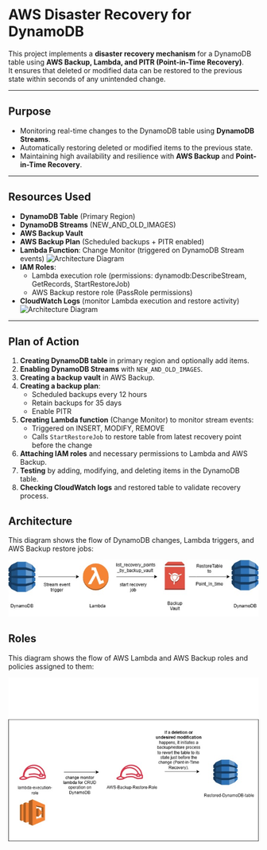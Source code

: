 #  AWS Disaster Recovery for DynamoDB

This project implements a **disaster recovery mechanism** for a DynamoDB table using **AWS Backup, Lambda, and PITR (Point-in-Time Recovery)**.  
It ensures that deleted or modified data can be restored to the previous state within seconds of any unintended change.

---

## Purpose

- Monitoring real-time changes to the DynamoDB table using **DynamoDB Streams**.
- Automatically restoring deleted or modified items to the previous state.
- Maintaining high availability and resilience with **AWS Backup** and **Point-in-Time Recovery**.

---

##  Resources Used

- **DynamoDB Table** (Primary Region)
- **DynamoDB Streams** (NEW_AND_OLD_IMAGES)
- **AWS Backup Vault**
- **AWS Backup Plan** (Scheduled backups + PITR enabled)
- **Lambda Function**: Change Monitor (triggered on DynamoDB Stream events)
![Architecture Diagram](Disaster-Recovery-AWS/lambda-architecture.jpg)
- **IAM Roles**:
  - Lambda execution role (permissions: dynamodb:DescribeStream, GetRecords, StartRestoreJob)
  - AWS Backup restore role (PassRole permissions)
- **CloudWatch Logs** (monitor Lambda execution and restore activity)
![Architecture Diagram](Disaster-Recovery-AWS/cli-tail-logs-dbstream.png.jpg)

---

##  Plan of Action

1. **Creating DynamoDB table** in primary region and optionally add items.
2. **Enabling DynamoDB Streams** with `NEW_AND_OLD_IMAGES`.
3. **Creating a backup vault** in AWS Backup.
4. **Creating a backup plan**:
   - Scheduled backups every 12 hours
   - Retain backups for 35 days
   - Enable PITR
5. **Creating Lambda function** (Change Monitor) to monitor stream events:
   - Triggered on INSERT, MODIFY, REMOVE
   - Calls `StartRestoreJob` to restore table from latest recovery point before the change
6. **Attaching IAM roles** and necessary permissions to Lambda and AWS Backup.
7. **Testing** by adding, modifying, and deleting items in the DynamoDB table.
8. **Checking CloudWatch logs** and restored table to validate recovery process.


## Architecture

This diagram shows the flow of DynamoDB changes, Lambda triggers, and AWS Backup restore jobs:

![Architecture Diagram](Disaster-Recovery-AWS/Disaster_recovery_architecture_diagram.jpg)

## Roles

This diagram shows the flow of AWS Lambda and AWS Backup roles and policies assigned to them:

![Architecture Diagram](Disaster-Recovery-AWS/Roles.jpg)


